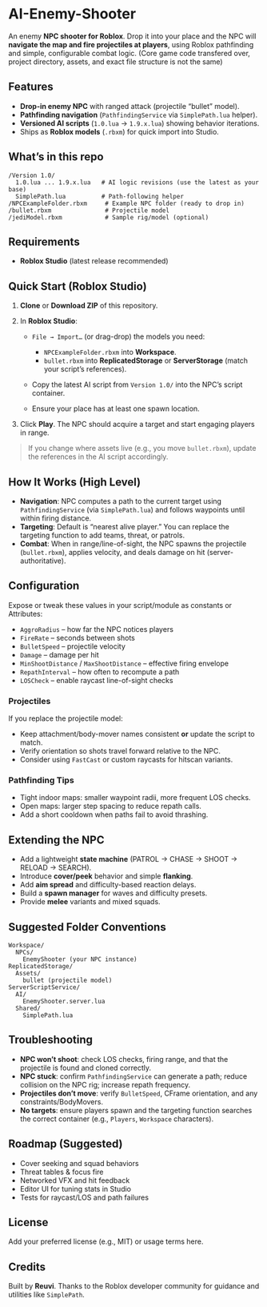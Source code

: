 # AI-Enemy-Shooter

An enemy **NPC shooter for Roblox**. Drop it into your place and the NPC will **navigate the map and fire projectiles at players**, using Roblox pathfinding and simple, configurable combat logic.
(Core game code transfered over, project directory, assets, and exact file structure is not the same)
## Features

- **Drop-in enemy NPC** with ranged attack (projectile “bullet” model).
- **Pathfinding navigation** (`PathfindingService` via `SimplePath.lua` helper).
- **Versioned AI scripts** (`1.0.lua` → `1.9.x.lua`) showing behavior iterations.
- Ships as **Roblox models** (`.rbxm`) for quick import into Studio.

## What’s in this repo

```
/Version 1.0/
  1.0.lua ... 1.9.x.lua   # AI logic revisions (use the latest as your base)
  SimplePath.lua          # Path-following helper
/NPCExampleFolder.rbxm     # Example NPC folder (ready to drop in)
/bullet.rbxm               # Projectile model
/jediModel.rbxm            # Sample rig/model (optional)
```

## Requirements

- **Roblox Studio** (latest release recommended)

## Quick Start (Roblox Studio)

1. **Clone** or **Download ZIP** of this repository.
2. In **Roblox Studio**:

   - `File → Import…` (or drag-drop) the models you need:

     - `NPCExampleFolder.rbxm` into **Workspace**.
     - `bullet.rbxm` into **ReplicatedStorage** or **ServerStorage** (match your script’s references).

   - Copy the latest AI script from `Version 1.0/` into the NPC’s script container.
   - Ensure your place has at least one spawn location.

3. Click **Play**. The NPC should acquire a target and start engaging players in range.

> If you change where assets live (e.g., you move `bullet.rbxm`), update the references in the AI script accordingly.

## How It Works (High Level)

- **Navigation**: NPC computes a path to the current target using `PathfindingService` (via `SimplePath.lua`) and follows waypoints until within firing distance.
- **Targeting**: Default is “nearest alive player.” You can replace the targeting function to add teams, threat, or patrols.
- **Combat**: When in range/line-of-sight, the NPC spawns the projectile (`bullet.rbxm`), applies velocity, and deals damage on hit (server-authoritative).

## Configuration

Expose or tweak these values in your script/module as constants or Attributes:

- `AggroRadius` – how far the NPC notices players
- `FireRate` – seconds between shots
- `BulletSpeed` – projectile velocity
- `Damage` – damage per hit
- `MinShootDistance` / `MaxShootDistance` – effective firing envelope
- `RepathInterval` – how often to recompute a path
- `LOSCheck` – enable raycast line-of-sight checks

### Projectiles

If you replace the projectile model:

- Keep attachment/body-mover names consistent **or** update the script to match.
- Verify orientation so shots travel forward relative to the NPC.
- Consider using `FastCast` or custom raycasts for hitscan variants.

### Pathfinding Tips

- Tight indoor maps: smaller waypoint radii, more frequent LOS checks.
- Open maps: larger step spacing to reduce repath calls.
- Add a short cooldown when paths fail to avoid thrashing.

## Extending the NPC

- Add a lightweight **state machine** (PATROL → CHASE → SHOOT → RELOAD → SEARCH).
- Introduce **cover/peek** behavior and simple **flanking**.
- Add **aim spread** and difficulty-based reaction delays.
- Build a **spawn manager** for waves and difficulty presets.
- Provide **melee** variants and mixed squads.

## Suggested Folder Conventions

```
Workspace/
  NPCs/
    EnemyShooter (your NPC instance)
ReplicatedStorage/
  Assets/
    bullet (projectile model)
ServerScriptService/
  AI/
    EnemyShooter.server.lua
  Shared/
    SimplePath.lua
```

## Troubleshooting

- **NPC won’t shoot**: check LOS checks, firing range, and that the projectile is found and cloned correctly.
- **NPC stuck**: confirm `PathfindingService` can generate a path; reduce collision on the NPC rig; increase repath frequency.
- **Projectiles don’t move**: verify `BulletSpeed`, CFrame orientation, and any constraints/BodyMovers.
- **No targets**: ensure players spawn and the targeting function searches the correct container (e.g., `Players`, `Workspace` characters).

## Roadmap (Suggested)

- Cover seeking and squad behaviors
- Threat tables & focus fire
- Networked VFX and hit feedback
- Editor UI for tuning stats in Studio
- Tests for raycast/LOS and path failures

## License

Add your preferred license (e.g., MIT) or usage terms here.

## Credits

Built by **Reuvi**. Thanks to the Roblox developer community for guidance and utilities like `SimplePath`.
